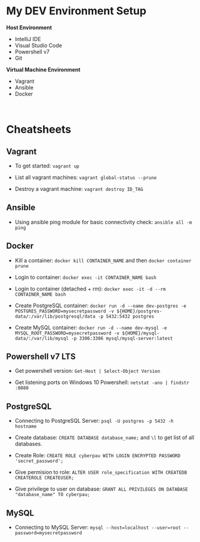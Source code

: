 # My DEV Environment Setup

**Host Environment**
- IntelliJ IDE
- Visual Studio Code
- Powershell v7
- Git

**Virtual Machine Environment**
- Vagrant
- Ansible
- Docker

<br>

# Cheatsheets

## Vagrant

- To get started: `vagrant up`

- List all vagrant machines: `vagrant global-status --prune`

- Destroy a vagrant machine: `vagrant destroy ID_TAG`


## Ansible

- Using ansible ping module for basic connectivity check: `ansible all -m ping`

## Docker

- Kill a container: `docker kill CONTAINER_NAME` and then `docker container prune`

- Login to container: `docker exec -it CONTAINER_NAME bash`

- Login to container (detached + rm): `docker exec -it -d --rm CONTAINER_NAME bash`

- Create PostgreSQL container:
`docker run -d --name dev-postgres -e POSTGRES_PASSWORD=mysecretpassword -v ${HOME}/postgres-data/:/var/lib/postgresql/data -p 5432:5432 postgres`

- Create MySQL container:
`docker run -d --name dev-mysql -e MYSQL_ROOT_PASSWORD=mysecretpassword -v ${HOME}/mysql-data/:/var/lib/mysql -p 3306:3306 mysql/mysql-server:latest`

## Powershell v7 LTS

- Get powershell version: `Get-Host | Select-Object Version`

- Get listening ports on Windows 10 Powershell: `netstat -ano | findstr :8080`

## PostgreSQL

- Connecting to PostgreSQL Server: `psql -U postgres -p 5432 -h hostname` 

- Create database: `CREATE DATABASE database_name;` and `\l` to get list of all databases.

- Create Role: `CREATE ROLE cyberpau WITH LOGIN ENCRYPTED PASSWORD 'secret_password';`

- Give permision to role: `ALTER USER role_specification WITH CREATEDB CREATEROLE CREATEUSER;`

- Give privilege to user on database: `GRANT ALL PRIVILEGES ON DATABASE "database_name" TO cyberpau;`

## MySQL

- Connecting to MySQL Server: `mysql --host=localhost --user=root --password=mysecretpassword`